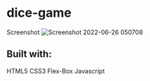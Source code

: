 # dice-game
Screenshot
![Screenshot 2022-06-26 050708](https://user-images.githubusercontent.com/106764649/175813519-6a2d0047-bc76-4847-a8fd-b8e7abde8f2e.png)

## Built with:
 HTML5
 CSS3
 Flex-Box
 Javascript
